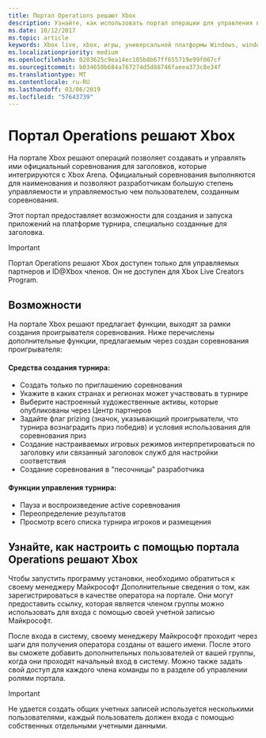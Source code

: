 ```yaml
---
title: Портал Operations решают Xbox
description: Узнайте, как использовать портал операции для управления вашей соревнования Xbox.
ms.date: 10/12/2017
ms.topic: article
keywords: Xbox live, xbox, игры, универсальной платформы Windows, windows 10, xbox, один, решают, турнира, операции, портала
ms.localizationpriority: medium
ms.openlocfilehash: 0203625c9ea14ec185b8b67ff655719e99f067cf
ms.sourcegitcommit: b034650b684a767274d5d88746faeea373c8e34f
ms.translationtype: MT
ms.contentlocale: ru-RU
ms.lasthandoff: 03/06/2019
ms.locfileid: "57643739"
---
```

# <a name="xbox-arena-operations-portal"></a>Портал Operations решают Xbox



На портале Xbox решают операций позволяет создавать и управлять ими официальный соревнования для заголовков, которые интегрируются с Xbox Arena. Официальный соревнования выполняются для наименования и позволяют разработчикам большую степень управляемости и управляемостью чем пользователем, созданным соревнования.

Этот портал предоставляет возможности для создания и запуска приложений на платформе турнира, специально созданные для заголовка.

> [!IMPORTANT]  
> Портал Operations решают Xbox доступен только для управляемых партнеров и ID@Xbox членов. Он не доступен для Xbox Live Creators Program.

## <a name="features"></a>Возможности

На портале Xbox решают предлагает функции, выходят за рамки создания проигрывателя соревнования. Ниже перечислены дополнительные функции, предлагаемым через создан соревнования проигрывателя:

#### <a name="tournament-creation-features"></a>Средства создания турнира:

* Создать только по приглашению соревнования
* Укажите в каких странах и регионах может участвовать в турнире
* Выберите настроенный художественные активы, которые опубликованы через Центр партнеров
* Задайте флаг prizing (значок, указывающий проигрыватели, что турнира вознаградить приз победив) и условия использования для соревнования приз
* Создание настраиваемых игровых режимов интерпретироваться по заголовку или связанный заголовок служб для настройки соответствия
* Создание соревнования в "песочницы" разработчика

#### <a name="tournament-management-features"></a>Функции управления турнира:

* Пауза и воспроизведение active соревнования
* Переопределение результатов
* Просмотр всего списка турнира игроков и размещения

## <a name="get-setup-with-the-xbox-arena-operations-portal"></a>Узнайте, как настроить с помощью портала Operations решают Xbox

Чтобы запустить программу установки, необходимо обратиться к своему менеджеру Майкрософт Дополнительные сведения о том, как зарегистрироваться в качестве оператора на портале. Они могут предоставить ссылку, которая является членом группы можно использовать для входа с помощью своей учетной записью Майкрософт.

После входа в систему, своему менеджеру Майкрософт проходит через шаги для получения оператора созданы от вашего имени. После этого вы сможете добавить дополнительных пользователей от вашей группы, когда они проходят начальный вход в систему. Можно также задать свой доступ для каждого члена команды по в разделе об управлении ролями портала.

> [!IMPORTANT]  
> Не удается создать общих учетных записей используется несколькими пользователями, каждый пользователь должен входа с помощью собственных отдельными учетными данными.
